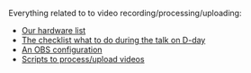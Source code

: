 Everything related to to video recording/processing/uploading:

* [Our hardware list](doc/CHECKLIST.md)
* [The checklist what to do during the talk on D-day](doc/CHECKLIST.md)
* [An OBS configuration](obs)
* [Scripts to process/upload videos](script)

